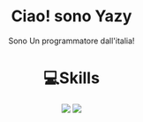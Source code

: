 <h1 align='center'>
  Ciao! sono Yazy
 </h1>
 
<p align='center'>
    Sono Un programmatore dall'italia!    
</p>
<h1 align='center'>
   💻Skills
</h1>
<p align='center'>
  <img src="https://img.shields.io/badge/Python-3776AB?style=for-the-badge&logo=python&logoColor=white" />
  <img src="https://img.shields.io/badge/JavaScript-F7DF1E?style=for-the-badge&logo=javascript&logoColor=black" />
</p>
